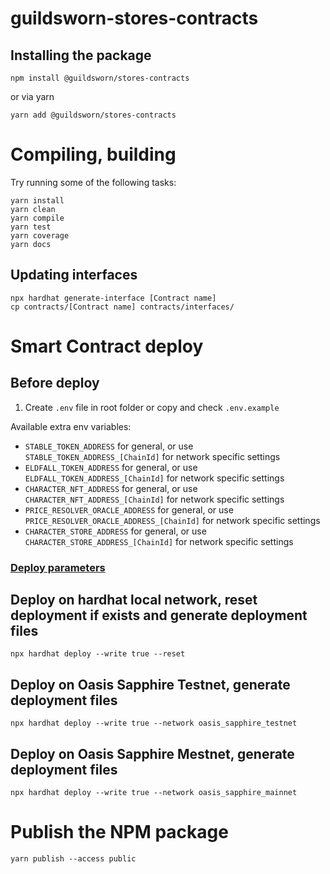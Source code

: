# guildsworn-stores-contracts


## Installing the package
```shell
npm install @guildsworn/stores-contracts
```
or via yarn
```shell
yarn add @guildsworn/stores-contracts
```

# Compiling, building
Try running some of the following tasks:

```shell
yarn install
yarn clean
yarn compile
yarn test
yarn coverage
yarn docs
```
## Updating interfaces
```shell
npx hardhat generate-interface [Contract name]
cp contracts/[Contract name] contracts/interfaces/
```

# Smart Contract deploy
## Before deploy
1. Create `.env` file in root folder or copy and check `.env.example`

Available extra env variables:
- `STABLE_TOKEN_ADDRESS` for general, or use `STABLE_TOKEN_ADDRESS_[ChainId]` for network specific settings
- `ELDFALL_TOKEN_ADDRESS` for general, or use `ELDFALL_TOKEN_ADDRESS_[ChainId]` for network specific settings
- `CHARACTER_NFT_ADDRESS` for general, or use `CHARACTER_NFT_ADDRESS_[ChainId]` for network specific settings
- `PRICE_RESOLVER_ORACLE_ADDRESS` for general, or use `PRICE_RESOLVER_ORACLE_ADDRESS_[ChainId]` for network specific settings
- `CHARACTER_STORE_ADDRESS` for general, or use `CHARACTER_STORE_ADDRESS_[ChainId]` for network specific settings


### [Deploy parameters](https://github.com/wighawag/hardhat-deploy#1-hardhat-deploy)

## Deploy on hardhat local network, reset deployment if exists and generate deployment files
```shell
npx hardhat deploy --write true --reset
```

## Deploy on Oasis Sapphire Testnet, generate deployment files
```shell
npx hardhat deploy --write true --network oasis_sapphire_testnet
```

## Deploy on Oasis Sapphire Mestnet, generate deployment files
```shell
npx hardhat deploy --write true --network oasis_sapphire_mainnet
```

# Publish the NPM package
```shell
yarn publish --access public
```